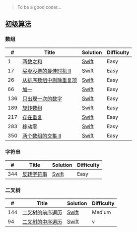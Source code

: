 

> To be a good coder...

## [初级算法](https://leetcode-cn.com/explore/featured/card/top-interview-questions-easy/)

### 数组

| # | Title | Solution | Difficulty |
|---| ----- | -------- | ---------- |
| 1 | [两数之和](https://leetcode-cn.com/explore/featured/card/top-interview-questions-easy/1/array/29/) | [Swift](https://github.com/nspangbo/leetcode-notes/blob/master/Swift/leetcode-swift.playground/Pages/1.%20两数之和.xcplaygroundpage/Contents.swift) | Easy |
| 17 | [买卖股票的最佳时机 II](https://leetcode-cn.com/explore/featured/card/top-interview-questions-easy/1/array/22/) | [Swift](https://github.com/nspangbo/leetcode-notes/blob/master/Swift/leetcode-swift.playground/Pages/17.%20买卖股票的最佳时机%20II.xcplaygroundpage/Contents.swift) | Easy |
| 26 | [从排序数组中删除重复项](https://leetcode-cn.com/explore/featured/card/top-interview-questions-easy/1/array/21/) | [Swift](https://github.com/nspangbo/leetcode-notes/blob/master/Swift/leetcode-swift.playground/Pages/26.%20从排序数组中删除重复项.xcplaygroundpage/Contents.swift) | Easy |
| 66 | [加一](https://leetcode-cn.com/explore/interview/card/top-interview-questions-easy/1/array/27/) | [Swift](https://github.com/nspangbo/leetcode-notes/blob/master/Swift/leetcode-swift.playground/Pages/66.%20加一.xcplaygroundpage/Contents.swift) | Easy |
| 136 | [只出现一次的数字](https://leetcode-cn.com/explore/featured/card/top-interview-questions-easy/1/array/25/) | [Swift](https://github.com/nspangbo/leetcode-notes/blob/master/Swift/leetcode-swift.playground/Pages/136.%20只出现一次的数字.xcplaygroundpage/Contents.swift) | Easy |
| 189 | [旋转数组](https://leetcode-cn.com/explore/featured/card/top-interview-questions-easy/1/array/23/) | [Swift](https://github.com/nspangbo/leetcode-notes/blob/master/Swift/leetcode-swift.playground/Pages/189.%20旋转数组.xcplaygroundpage/Contents.swift) | Easy |
| 217 | [存在重复](https://leetcode-cn.com/explore/featured/card/top-interview-questions-easy/1/array/24/) | [Swift](https://github.com/nspangbo/leetcode-notes/blob/master/Swift/leetcode-swift.playground/Pages/217.%20存在重复元素.xcplaygroundpage/Contents.swift) | Easy |
| 283 | [移动零](https://leetcode-cn.com/explore/featured/card/top-interview-questions-easy/1/array/28/) | [Swift](https://github.com/nspangbo/leetcode-notes/blob/master/Swift/leetcode-swift.playground/Pages/283.%20移动零.xcplaygroundpage/Contents.swift) | Easy |
| 350 | [两个数组的交集 II](https://leetcode-cn.com/explore/featured/card/top-interview-questions-easy/1/array/26/) | [Swift](https://github.com/nspangbo/leetcode-notes/blob/master/Swift/leetcode-swift.playground/Pages/350.%20两个数组的交集%20II.xcplaygroundpage/Contents.swift) | Easy |


### 字符串

| # | Title | Solution | Difficulty |
|---| ----- | -------- | ---------- |
| 344 | [反转字符串](https://leetcode-cn.com/explore/interview/card/top-interview-questions-easy/5/strings/32/) | [Swift](https://github.com/nspangbo/leetcode-notes/blob/master/Swift/leetcode-swift.playground/Pages/344.%20反转字符串.xcplaygroundpage/Contents.swift) | Easy |


### 二叉树

| # | Title | Solution | Difficulty |
|---| ----- | -------- | ---------- |
| 144 | [二叉树的前序遍历](https://leetcode-cn.com/explore/learn/card/data-structure-binary-tree/2/traverse-a-tree/1/) | [Swift](https://github.com/nspangbo/leetcode-notes/blob/master/Swift/leetcode-swift.playground/Pages/144.%20二叉树的前序遍历.xcplaygroundpage/Contents.swift) | Medium |
| 94 | [二叉树的中序遍历](https://leetcode-cn.com/explore/learn/card/data-structure-binary-tree/2/traverse-a-tree/2/) | [Swift](https://github.com/nspangbo/leetcode-notes/blob/master/Swift/leetcode-swift.playground/Pages/94.%20二叉树的中序遍历.xcplaygroundpage/Contents.swift) | v |
